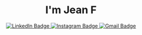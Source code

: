 

<h1 align="center">I'm Jean F</h1>

<p align="center">
  <a href="https://www.linkedin.com/in/jean-fabio-gruber-7a8bba27b/">
    <img src="https://img.shields.io/badge/-LinkedIn-blue?style=flat&logo=Linkedin&logoColor=white" alt="LinkedIn Badge"/>
  </a>
  <a href="https://www.instagram.com/_soujean_/">
    <img src="https://img.shields.io/badge/-Instagram-purple?logo=instagram&logoColor=white" alt="Instagram Badge"/>
  </a>
  <a href="mailto:jeanfabiogruber2109@gmail.com">
    <img src="https://img.shields.io/badge/-Gmail-c14438?style=flat&logo=Gmail&logoColor=white" alt="Gmail Badge"/>
  </a>
</p>
